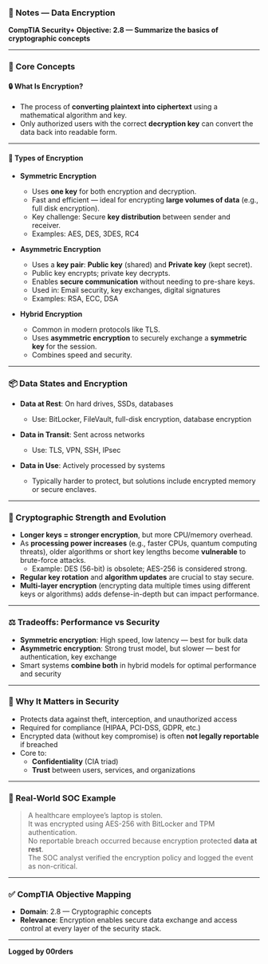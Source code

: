 ### 📘 Notes — Data Encryption  
**CompTIA Security+ Objective: 2.8 — Summarize the basics of cryptographic concepts**

---

### 🧠 Core Concepts

#### 🔒 What Is Encryption?
- The process of **converting plaintext into ciphertext** using a mathematical algorithm and key.
- Only authorized users with the correct **decryption key** can convert the data back into readable form.

---

#### 🧭 Types of Encryption

- **Symmetric Encryption**
  - Uses **one key** for both encryption and decryption.
  - Fast and efficient — ideal for encrypting **large volumes of data** (e.g., full disk encryption).
  - Key challenge: Secure **key distribution** between sender and receiver.
  - Examples: AES, DES, 3DES, RC4

- **Asymmetric Encryption**
  - Uses a **key pair**: **Public key** (shared) and **Private key** (kept secret).
  - Public key encrypts; private key decrypts.
  - Enables **secure communication** without needing to pre-share keys.
  - Used in: Email security, key exchanges, digital signatures
  - Examples: RSA, ECC, DSA

- **Hybrid Encryption**
  - Common in modern protocols like TLS.
  - Uses **asymmetric encryption** to securely exchange a **symmetric key** for the session.
  - Combines speed and security.

---

### 📦 Data States and Encryption

- **Data at Rest**: On hard drives, SSDs, databases  
  - Use: BitLocker, FileVault, full-disk encryption, database encryption

- **Data in Transit**: Sent across networks  
  - Use: TLS, VPN, SSH, IPsec

- **Data in Use**: Actively processed by systems  
  - Typically harder to protect, but solutions include encrypted memory or secure enclaves.

---

### 🔁 Cryptographic Strength and Evolution

- **Longer keys = stronger encryption**, but more CPU/memory overhead.
- As **processing power increases** (e.g., faster CPUs, quantum computing threats), older algorithms or short key lengths become **vulnerable** to brute-force attacks.
  - Example: DES (56-bit) is obsolete; AES-256 is considered strong.
- **Regular key rotation** and **algorithm updates** are crucial to stay secure.
- **Multi-layer encryption** (encrypting data multiple times using different keys or algorithms) adds defense-in-depth but can impact performance.

---

### ⚖️ Tradeoffs: Performance vs Security

- **Symmetric encryption**: High speed, low latency — best for bulk data
- **Asymmetric encryption**: Strong trust model, but slower — best for authentication, key exchange
- Smart systems **combine both** in hybrid models for optimal performance and security

---

### 🔐 Why It Matters in Security

- Protects data against theft, interception, and unauthorized access
- Required for compliance (HIPAA, PCI-DSS, GDPR, etc.)
- Encrypted data (without key compromise) is often **not legally reportable** if breached
- Core to:
  - **Confidentiality** (CIA triad)
  - **Trust** between users, services, and organizations

---

### 💼 Real-World SOC Example

> A healthcare employee’s laptop is stolen.  
> It was encrypted using AES-256 with BitLocker and TPM authentication.  
> No reportable breach occurred because encryption protected **data at rest**.  
> The SOC analyst verified the encryption policy and logged the event as non-critical.

---

### ✅ CompTIA Objective Mapping

- **Domain**: 2.8 — Cryptographic concepts  
- **Relevance**: Encryption enables secure data exchange and access control at every layer of the security stack.

---

**Logged by 00rders**
